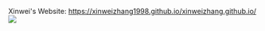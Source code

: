 
Xinwei's Website: https://xinweizhang1998.github.io/xinweizhang.github.io/
![](https://xinweizhang1998.github.io/xinweizhang.github.io/)
